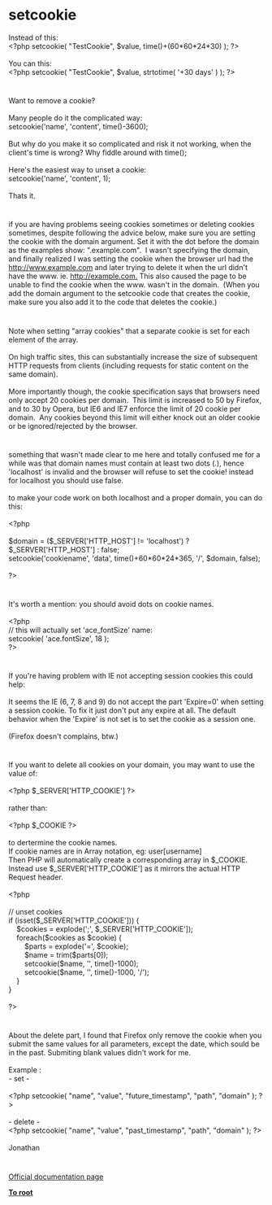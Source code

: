 # setcookie




<div class="phpcode"><span class="html">
Instead of this:
<br><span class="default">&lt;?php setcookie</span><span class="keyword">( </span><span class="string">&quot;TestCookie&quot;</span><span class="keyword">, </span><span class="default">$value</span><span class="keyword">, </span><span class="default">time</span><span class="keyword">()+(</span><span class="default">60</span><span class="keyword">*</span><span class="default">60</span><span class="keyword">*</span><span class="default">24</span><span class="keyword">*</span><span class="default">30</span><span class="keyword">) ); </span><span class="default">?&gt;
<br></span>
<br>You can this:
<br><span class="default">&lt;?php setcookie</span><span class="keyword">( </span><span class="string">&quot;TestCookie&quot;</span><span class="keyword">, </span><span class="default">$value</span><span class="keyword">, </span><span class="default">strtotime</span><span class="keyword">( </span><span class="string">&apos;+30 days&apos; </span><span class="keyword">) ); </span><span class="default">?&gt;</span>
</span>
</div>
  

#


<div class="phpcode"><span class="html">
Want to remove a cookie?<br><br>Many people do it the complicated way:<br>setcookie(&apos;name&apos;, &apos;content&apos;, time()-3600);<br><br>But why do you make it so complicated and risk it not working, when the client&apos;s time is wrong? Why fiddle around with time();<br><br>Here&apos;s the easiest way to unset a cookie:<br>setcookie(&apos;name&apos;, &apos;content&apos;, 1);<br><br>Thats it.</span>
</div>
  

#


<div class="phpcode"><span class="html">
if you are having problems seeing cookies sometimes or deleting cookies sometimes, despite following the advice below, make sure you are setting the cookie with the domain argument. Set it with the dot before the domain as the examples show: &quot;.example.com&quot;.&#xA0; I wasn&apos;t specifying the domain, and finally realized I was setting the cookie when the browser url had the <a href="http://www.example.com" rel="nofollow" target="_blank">http://www.example.com</a> and later trying to delete it when the url didn&apos;t have the www. ie. <a href="http://example.com." rel="nofollow" target="_blank">http://example.com.</a> This also caused the page to be unable to find the cookie when the www. wasn&apos;t in the domain.&#xA0; (When you add the domain argument to the setcookie code that creates the cookie, make sure you also add it to the code that deletes the cookie.)</span>
</div>
  

#


<div class="phpcode"><span class="html">
Note when setting &quot;array cookies&quot; that a separate cookie is set for each element of the array.<br><br>On high traffic sites, this can substantially increase the size of subsequent HTTP requests from clients (including requests for static content on the same domain).<br><br>More importantly though, the cookie specification says that browsers need only accept 20 cookies per domain.&#xA0; This limit is increased to 50 by Firefox, and to 30 by Opera, but IE6 and IE7 enforce the limit of 20 cookie per domain.&#xA0; Any cookies beyond this limit will either knock out an older cookie or be ignored/rejected by the browser.</span>
</div>
  

#


<div class="phpcode"><span class="html">
something that wasn&apos;t made clear to me here and totally confused me for a while was that domain names must contain at least two dots (.), hence &apos;localhost&apos; is invalid and the browser will refuse to set the cookie! instead for localhost you should use false.<br><br>to make your code work on both localhost and a proper domain, you can do this:<br><br><span class="default">&lt;?php<br><br>$domain </span><span class="keyword">= (</span><span class="default">$_SERVER</span><span class="keyword">[</span><span class="string">&apos;HTTP_HOST&apos;</span><span class="keyword">] != </span><span class="string">&apos;localhost&apos;</span><span class="keyword">) ? </span><span class="default">$_SERVER</span><span class="keyword">[</span><span class="string">&apos;HTTP_HOST&apos;</span><span class="keyword">] : </span><span class="default">false</span><span class="keyword">;<br></span><span class="default">setcookie</span><span class="keyword">(</span><span class="string">&apos;cookiename&apos;</span><span class="keyword">, </span><span class="string">&apos;data&apos;</span><span class="keyword">, </span><span class="default">time</span><span class="keyword">()+</span><span class="default">60</span><span class="keyword">*</span><span class="default">60</span><span class="keyword">*</span><span class="default">24</span><span class="keyword">*</span><span class="default">365</span><span class="keyword">, </span><span class="string">&apos;/&apos;</span><span class="keyword">, </span><span class="default">$domain</span><span class="keyword">, </span><span class="default">false</span><span class="keyword">);<br><br></span><span class="default">?&gt;</span>
</span>
</div>
  

#


<div class="phpcode"><span class="html">
It&apos;s worth a mention: you should avoid dots on cookie names.<br><br><span class="default">&lt;?php<br></span><span class="comment">// this will actually set &apos;ace_fontSize&apos; name:<br></span><span class="default">setcookie</span><span class="keyword">( </span><span class="string">&apos;ace.fontSize&apos;</span><span class="keyword">, </span><span class="default">18 </span><span class="keyword">);<br></span><span class="default">?&gt;</span>
</span>
</div>
  

#


<div class="phpcode"><span class="html">
If you&apos;re having problem with IE not accepting session cookies this could help:<br><br>It seems the IE (6, 7, 8 and 9) do not accept the part &apos;Expire=0&apos; when setting a session cookie. To fix it just don&apos;t put any expire at all. The default behavior when the &apos;Expire&apos; is not set is to set the cookie as a session one. <br><br>(Firefox doesn&apos;t complains, btw.)</span>
</div>
  

#


<div class="phpcode"><span class="html">
If you want to delete all cookies on your domain, you may want to use the value of:<br><br><span class="default">&lt;?php $_SERVER</span><span class="keyword">[</span><span class="string">&apos;HTTP_COOKIE&apos;</span><span class="keyword">] </span><span class="default">?&gt;<br></span><br>rather than:<br><br><span class="default">&lt;?php $_COOKIE ?&gt;<br></span><br>to dertermine the cookie names. <br>If cookie names are in Array notation, eg: user[username] <br>Then PHP will automatically create a corresponding array in $_COOKIE. Instead use $_SERVER[&apos;HTTP_COOKIE&apos;] as it mirrors the actual HTTP Request header. <br><br><span class="default">&lt;?php<br><br></span><span class="comment">// unset cookies<br></span><span class="keyword">if (isset(</span><span class="default">$_SERVER</span><span class="keyword">[</span><span class="string">&apos;HTTP_COOKIE&apos;</span><span class="keyword">])) {<br>&#xA0; &#xA0; </span><span class="default">$cookies </span><span class="keyword">= </span><span class="default">explode</span><span class="keyword">(</span><span class="string">&apos;;&apos;</span><span class="keyword">, </span><span class="default">$_SERVER</span><span class="keyword">[</span><span class="string">&apos;HTTP_COOKIE&apos;</span><span class="keyword">]);<br>&#xA0; &#xA0; foreach(</span><span class="default">$cookies </span><span class="keyword">as </span><span class="default">$cookie</span><span class="keyword">) {<br>&#xA0; &#xA0; &#xA0; &#xA0; </span><span class="default">$parts </span><span class="keyword">= </span><span class="default">explode</span><span class="keyword">(</span><span class="string">&apos;=&apos;</span><span class="keyword">, </span><span class="default">$cookie</span><span class="keyword">);<br>&#xA0; &#xA0; &#xA0; &#xA0; </span><span class="default">$name </span><span class="keyword">= </span><span class="default">trim</span><span class="keyword">(</span><span class="default">$parts</span><span class="keyword">[</span><span class="default">0</span><span class="keyword">]);<br>&#xA0; &#xA0; &#xA0; &#xA0; </span><span class="default">setcookie</span><span class="keyword">(</span><span class="default">$name</span><span class="keyword">, </span><span class="string">&apos;&apos;</span><span class="keyword">, </span><span class="default">time</span><span class="keyword">()-</span><span class="default">1000</span><span class="keyword">);<br>&#xA0; &#xA0; &#xA0; &#xA0; </span><span class="default">setcookie</span><span class="keyword">(</span><span class="default">$name</span><span class="keyword">, </span><span class="string">&apos;&apos;</span><span class="keyword">, </span><span class="default">time</span><span class="keyword">()-</span><span class="default">1000</span><span class="keyword">, </span><span class="string">&apos;/&apos;</span><span class="keyword">);<br>&#xA0; &#xA0; }<br>}<br><br></span><span class="default">?&gt;</span>
</span>
</div>
  

#


<div class="phpcode"><span class="html">
About the delete part, I found that Firefox only remove the cookie when you submit the same values for all parameters, except the date, which sould be in the past. Submiting blank values didn&apos;t work for me.
<br>
<br>Example :
<br>- set -
<br>
<br><span class="default">&lt;?php setcookie</span><span class="keyword">( </span><span class="string">&quot;name&quot;</span><span class="keyword">, </span><span class="string">&quot;value&quot;</span><span class="keyword">, </span><span class="string">&quot;future_timestamp&quot;</span><span class="keyword">, </span><span class="string">&quot;path&quot;</span><span class="keyword">, </span><span class="string">&quot;domain&quot; </span><span class="keyword">); </span><span class="default">?&gt;
<br></span>
<br>- delete -
<br><span class="default">&lt;?php setcookie</span><span class="keyword">( </span><span class="string">&quot;name&quot;</span><span class="keyword">, </span><span class="string">&quot;value&quot;</span><span class="keyword">, </span><span class="string">&quot;past_timestamp&quot;</span><span class="keyword">, </span><span class="string">&quot;path&quot;</span><span class="keyword">, </span><span class="string">&quot;domain&quot; </span><span class="keyword">); </span><span class="default">?&gt;
<br></span>
<br>Jonathan</span>
</div>
  

#

[Official documentation page](https://www.php.net/manual/en/function.setcookie.php)

**[To root](/README.md)**